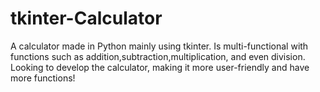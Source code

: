 # tkinter-Calculator
A calculator made in Python mainly using tkinter. 
Is multi-functional with functions such as addition,subtraction,multiplication, and even division.
Looking to develop the calculator, making it more user-friendly and have more functions!

